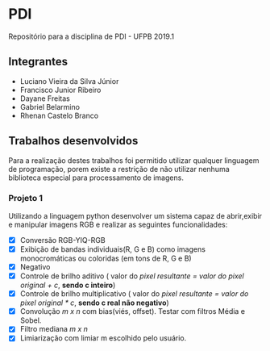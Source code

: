 # PDI
Repositório para a disciplina de PDI - UFPB 2019.1

## Integrantes
* Luciano Vieira da Silva Júnior
* Francisco Junior Ribeiro
* Dayane Freitas
* Gabriel Belarmino
* Rhenan Castelo Branco

## Trabalhos desenvolvidos
Para a realização destes trabalhos foi permitido utilizar qualquer linguagem de programação, porem existe a restrição de não utilizar nenhuma biblioteca especial para processamento de imagens.

### Projeto 1
Utilizando a linguagem python desenvolver um sistema capaz de abrir,exibir e manipular imagens RGB e realizar as seguintes funcionalidades:

- [x] Conversão RGB-YIQ-RGB
- [x] Exibição de bandas individuais(R, G e B) como imagens monocromáticas ou coloridas (em tons de R, G e B)
- [x] Negativo
- [x] Controle de brilho aditivo ( valor do *pixel resultante = valor do pixel original + c*, **sendo c inteiro**)
- [x] Controle de brilho multiplicativo ( valor do *pixel resultante = valor do pixel original * c*, **sendo c real não negativo**)
- [x] Convolução *m x n* com bias(viés, offset). Testar com filtros Média e Sobel.
- [x] Filtro mediana *m x n*
- [x] Limiarização com limiar m escolhido pelo usuário.
